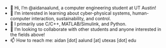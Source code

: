 - 👋 Hi, I’m @aidanaalund, a computer engineering student at UT Austin!
- 👀 I’m interested in learning about cyber-physical systems, human-computer interaction, sustainability, and control.
- 🌱 I primarily use C/C++, MATLAB/Simulink, and Python.
- 💞️ I’m looking to collaborate with other students and anyone interested in the fields above!
- 📫 How to reach me: aidan [dot] aalund [at] utexas [dot] edu
